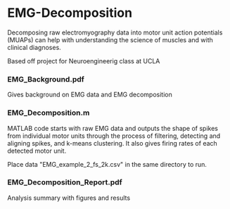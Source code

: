 # EMG-Decomposition
Decomposing raw electromyography data into motor unit action potentials (MUAPs) can help with understanding the science of muscles and with clinical diagnoses.  

Based off project for Neuroengineerig class at UCLA

### EMG_Background.pdf
Gives background on EMG data and EMG decomposition

### EMG_Decomposition.m
MATLAB code starts with raw EMG data and outputs the shape of spikes from individual motor units through the process of filtering, detecting and aligning spikes, and k-means clustering. It also gives firing rates of each detected motor unit. 

Place data "EMG_example_2_fs_2k.csv" in the same directory to run. 
### EMG_Decomposition_Report.pdf
Analysis summary with figures and results
